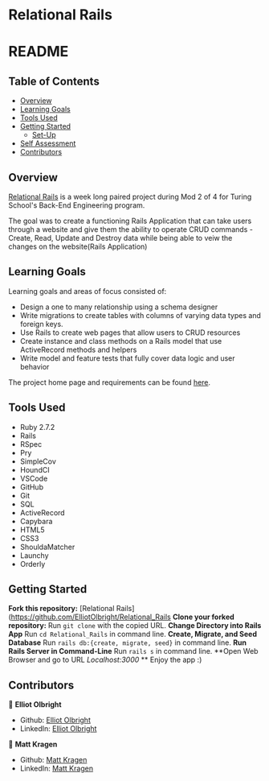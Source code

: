 # Relational Rails 

# README

## Table of Contents

- [Overview](#overview)
- [Learning Goals](#learning-goals)
- [Tools Used](#tools-used)
- [Getting Started](#getting-started)
  - [Set-Up](#Set-up)
- [Self Assessment](#self-assessment)
- [Contributors](#contributors)

## Overview

[Relational Rails](https://github.com/ElliotOlbright/Relational_Rails) is a week long paired project during Mod 2 of 4 for Turing School's Back-End Engineering program.

The goal was to create a functioning Rails Application that can take users through a website and give them the ability to operate CRUD commands - Create, Read, Update and Destroy data while being able to veiw the changes on the website(Rails Application)

## Learning Goals

Learning goals and areas of focus consisted of:
- Design a one to many relationship using a schema designer
- Write migrations to create tables with columns of varying data types and foreign keys.
- Use Rails to create web pages that allow users to CRUD resources
- Create instance and class methods on a Rails model that use ActiveRecord methods and helpers
- Write model and feature tests that fully cover data logic and user behavior

The project home page and requirements can be found [here](https://backend.turing.edu/module2/projects/relational_rails).

## Tools Used

- Ruby 2.7.2
- Rails
- RSpec
- Pry
- SimpleCov
- HoundCI
- VSCode
- GitHub
- Git
- SQL
- ActiveRecord
- Capybara
- HTML5
- CSS3
- ShouldaMatcher
- Launchy
- Orderly

## Getting Started

**Fork this repository:** [Relational Rails](https://github.com/ElliotOlbright/Relational_Rails
**Clone your forked repository:** Run `git clone` with the copied URL.
**Change Directory into Rails App** Run `cd Relational_Rails` in command line.
**Create, Migrate, and Seed Database** Run `rails db:{create, migrate, seed}` in command line.
**Run Rails Server in Command-Line** Run `rails s` in command line.
**Open Web Browser and go to URL *Localhost:3000* ** Enjoy the app :)

## Contributors

👤  **Elliot Olbright** 
- Github: [Elliot Olbright](https://github.com/ElliotOlbright)
- LinkedIn: [Elliot Olbright](https://www.linkedin.com/in/elliotolbright/)

👤  **Matt Kragen**
- Github: [Matt Kragen](https://github.com/InOmn1aParatus)
- LinkedIn: [Matt Kragen](https://www.linkedin.com/in/mattkragen/)
